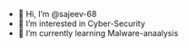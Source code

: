 - 👋 Hi, I’m @sajeev-68
- 👀 I’m interested in Cyber-Security
- 🌱 I’m currently learning Malware-anaalysis

<!---
sajeev-68/sajeev-68 is a ✨ special ✨ repository because its `README.md` (this file) appears on your GitHub profile.
You can click the Preview link to take a look at your changes.
--->
